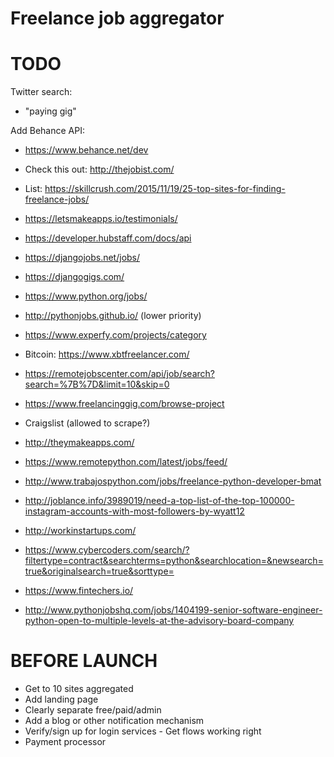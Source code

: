 
Freelance job aggregator
========================

TODO
====
Twitter search:

- "paying gig"

Add Behance API:

- https://www.behance.net/dev

- Check this out: http://thejobist.com/
- List: https://skillcrush.com/2015/11/19/25-top-sites-for-finding-freelance-jobs/

- https://letsmakeapps.io/testimonials/

- https://developer.hubstaff.com/docs/api
 
- https://djangojobs.net/jobs/
- https://djangogigs.com/
- https://www.python.org/jobs/
- http://pythonjobs.github.io/ (lower priority)

- https://www.experfy.com/projects/category

- Bitcoin: https://www.xbtfreelancer.com/

- https://remotejobscenter.com/api/job/search?search=%7B%7D&limit=10&skip=0

- https://www.freelancinggig.com/browse-project

- Craigslist (allowed to scrape?)

- http://theymakeapps.com/

- https://www.remotepython.com/latest/jobs/feed/

- http://www.trabajospython.com/jobs/freelance-python-developer-bmat

- http://joblance.info/3989019/need-a-top-list-of-the-top-100000-instagram-accounts-with-most-followers-by-wyatt12

- http://workinstartups.com/

- https://www.cybercoders.com/search/?filtertype=contract&searchterms=python&searchlocation=&newsearch=true&originalsearch=true&sorttype=

- https://www.fintechers.io/

- http://www.pythonjobshq.com/jobs/1404199-senior-software-engineer-python-open-to-multiple-levels-at-the-advisory-board-company

BEFORE LAUNCH
=============

* Get to 10 sites aggregated
* Add landing page
* Clearly separate free/paid/admin
* Add a blog or other notification mechanism
* Verify/sign up for login services - Get flows working right
* Payment processor
